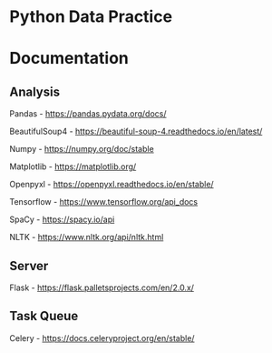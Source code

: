# Python Data Practice

# Documentation

## Analysis
Pandas - https://pandas.pydata.org/docs/

BeautifulSoup4 - https://beautiful-soup-4.readthedocs.io/en/latest/

Numpy - https://numpy.org/doc/stable

Matplotlib - https://matplotlib.org/

Openpyxl - https://openpyxl.readthedocs.io/en/stable/

Tensorflow - https://www.tensorflow.org/api_docs

SpaCy - https://spacy.io/api

NLTK - https://www.nltk.org/api/nltk.html

## Server
Flask - https://flask.palletsprojects.com/en/2.0.x/

## Task Queue
Celery - https://docs.celeryproject.org/en/stable/


